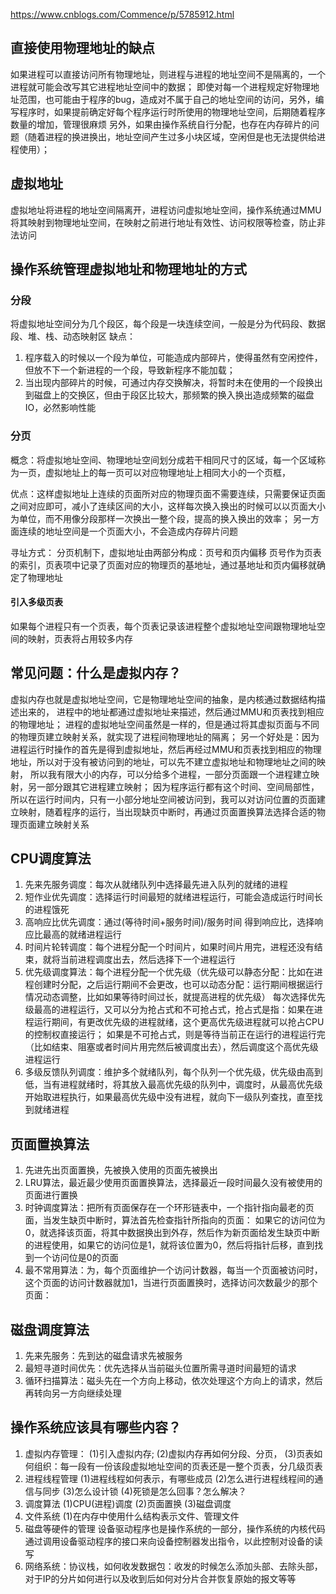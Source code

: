 


<https://www.cnblogs.com/Commence/p/5785912.html>

## 直接使用物理地址的缺点
如果进程可以直接访问所有物理地址，则进程与进程的地址空间不是隔离的，一个进程就可能会改写其它进程地址空间中的数据；
即使对每一个进程规定好物理地址范围，也可能由于程序的bug，造成对不属于自己的地址空间的访问，另外，编写程序时，如果提前确定好每个程序运行时所使用的物理地址空间，后期随着程序数量的增加，管理很麻烦
另外，如果由操作系统自行分配，也存在内存碎片的问题（随着进程的换进换出，地址空间产生过多小块区域，空闲但是也无法提供给进程使用）；

## 虚拟地址
虚拟地址将进程的地址空间隔离开，进程访问虚拟地址空间，操作系统通过MMU将其映射到物理地址空间，在映射之前进行地址有效性、访问权限等检查，防止非法访问

## 操作系统管理虚拟地址和物理地址的方式

### 分段
将虚拟地址空间分为几个段区，每个段是一块连续空间，一般是分为代码段、数据段、堆、栈、动态映射区
缺点：
1. 程序载入的时候以一个段为单位，可能造成内部碎片，使得虽然有空闲控件，但放不下一个新进程的一个段，导致新程序不能加载；
2. 当出现内部碎片的时候，可通过内存交换解决，将暂时未在使用的一个段换出到磁盘上的交换区，但由于段区比较大，那频繁的换入换出造成频繁的磁盘IO，必然影响性能
 
### 分页
概念：将虚拟地址空间、物理地址空间划分成若干相同尺寸的区域，每一个区域称为一页，虚拟地址上的每一页可以对应物理地址上相同大小的一个页框，

优点：这样虚拟地址上连续的页面所对应的物理页面不需要连续，只需要保证页面之间对应即可，减小了连续区间的大小，这样每次换入换出的时候可以以页面大小为单位，而不用像分段那样一次换出一整个段，提高的换入换出的效率；
另一方面连续的地址空间是一个页面大小，不会造成内存碎片问题

寻址方式：
分页机制下，虚拟地址由两部分构成：页号和页内偏移
页号作为页表的索引，页表项中记录了页面对应的物理页的基地址，通过基地址和页内偏移就确定了物理地址

#### 引入多级页表
如果每个进程只有一个页表，每个页表记录该进程整个虚拟地址空间跟物理地址空间的映射，页表将占用较多内存



## 常见问题：什么是虚拟内存？
虚拟内存也就是虚拟地址空间，它是物理地址空间的抽象，是内核通过数据结构描述出来的，
进程中的地址都通过虚拟地址来描述，然后通过MMU和页表找到相应的物理地址；
进程的虚拟地址空间虽然是一样的，但是通过将其虚拟页面与不同的物理页建立映射关系，就实现了进程间物理地址的隔离；
另一个好处是：因为进程运行时操作的首先是得到虚拟地址，然后再经过MMU和页表找到相应的物理地址，所以对于没有被访问到的地址，可以先不建立虚拟地址和物理地址之间的映射，
所以我有限大小的内存，可以分给多个进程，一部分页面跟一个进程建立映射，另一部分跟其它进程建立映射；
因为程序运行都有这个时间、空间局部性，所以在运行时间内，只有一小部分地址空间被访问到，我可以对访问位置的页面建立映射，随着程序的运行，当出现缺页中断时，再通过页面置换算法选择合适的物理页面建立映射关系

## CPU调度算法
1. 先来先服务调度：每次从就绪队列中选择最先进入队列的就绪的进程
2. 短作业优先调度：选择运行时间最短的就绪进程运行，可能会造成运行时间长的进程饿死
3. 高响应比优先调度：通过(等待时间+服务时间)/服务时间   得到响应比，选择响应比最高的就绪进程运行
4. 时间片轮转调度：每个进程分配一个时间片，如果时间片用完，进程还没有结束，就将当前进程调度出去，然后选择下一个进程运行
5. 优先级调度算法：每个进程分配一个优先级（优先级可以静态分配：比如在进程创建时分配，之后运行期间不会更改，也可以动态分配：运行期间根据运行情况动态调整，比如如果等待时间过长，就提高进程的优先级）
                  每次选择优先级最高的进程运行，又可以分为抢占式和不可抢占式，抢占式是指：如果在进程运行期间，有更改优先级的进程就绪，这个更高优先级进程就可以抢占CPU的控制权直接运行；
                  如果是不可抢占式，则是等待当前正在运行的进程运行完（比如结束、阻塞或者时间片用完然后被调度出去），然后调度这个高优先级进程运行
6. 多级反馈队列调度：维护多个就绪队列，每个队列一个优先级，优先级由高到低，当有进程就绪时，将其放入最高优先级的队列中，调度时，从最高优先级开始取进程执行，如果最高优先级中没有进程，就向下一级队列查找，直至找到就绪进程


## 页面置换算法
1. 先进先出页面置换，先被换入使用的页面先被换出
2. LRU算法，最近最少使用页面置换算法，选择最近一段时间最久没有被使用的页面进行置换
3. 时钟调度算法：把所有页面保存在一个环形链表中，一个指针指向最老的页面，当发生缺页中断时，算法首先检查指针所指向的页面：
                如果它的访问位为0，就选择该页面，将其中数据换出到外存，然后作为新页面给发生缺页中断的进程使用，如果它的访问位是1，就将该位置为0，然后将指针后移，直到找到一个访问位是0的页面
4. 最不常用算法：为，每个页面维护一个访问计数器，每当一个页面被访问时，这个页面的访问计数器就加1，当进行页面置换时，选择访问次数最少的那个页面：


## 磁盘调度算法
1. 先来先服务：先到达的磁盘请求先被服务
2. 最短寻道时间优先：优先选择从当前磁头位置所需寻道时间最短的请求
3. 循环扫描算法：磁头先在一个方向上移动，依次处理这个方向上的请求，然后再转向另一方向继续处理


## 操作系统应该具有哪些内容？
1. 虚拟内存管理：
   (1)引入虚拟内存;
   (2)虚拟内存再如何分段、分页，
   (3)页表如何组织：每一段有一份该段虚拟地址空间的页表还是一整个页表，分几级页表
2. 进程线程管理
   (1)进程线程如何表示，有哪些成员
   (2)怎么进行进程线程间的通信与同步
   (3)怎么设计锁
   (4)死锁是怎么回事？怎么解决？
3. 调度算法
   (1)CPU(进程)调度
   (2)页面置换
   (3)磁盘调度
4. 文件系统
   (1)在内存中使用什么结构表示文件、管理文件
5. 磁盘等硬件的管理
   设备驱动程序也是操作系统的一部分，操作系统的内核代码通过调用设备驱动程序的接口来向设备控制器发出指令，以此控制对设备的读写
6. 网络系统：协议栈，如何收发数据包：收发的时候怎么添加头部、去除头部，对于IP的分片如何进行以及收到后如何对分片合并恢复原始的报文等等




